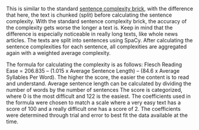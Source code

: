This is similar to the standard [sentence complexity brick](https://bricks.kern.ai/classifiers/972), with the difference that here, the text is chunked (split) before calculating the sentence complexity. With the standard sentence complexity brick, the accuracy of the complexity gets worse the longer a text is. Keep in mind that the difference is especially noticeable in really long texts, like whole news articles. The texts are split into sentences using SpaCy. After calculating the sentence complexities for each sentence, all complexities are aggregated again with a weighted average complexity.

The formula for calculating the complexity is as follows: Flesch Reading Ease = 206.835 – (1.015 x Average Sentence Length) – (84.6 x Average Syllables Per Word). The higher the score, the easier the content is to read and understand. Average sentence length can be calculated by dividing the number of words by the number of sentences
The score is categorized, where 0 is the most difficult and 122 is the easiest. The coefficients used in the formula were chosen to match a scale where a very easy text has a score of 100 and a really difficult one has a score of 2. The coefficients were determined through trial and error to best fit the data available at the time. 